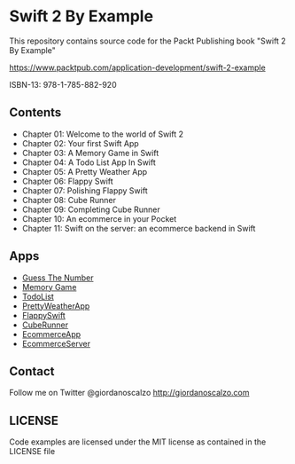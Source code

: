 Swift 2 By Example
==================

This repository contains source code for the Packt Publishing book
"Swift 2 By Example"

https://www.packtpub.com/application-development/swift-2-example

ISBN-13: 978-1-785-882-920


Contents
--------

 * Chapter 01: Welcome to the world of Swift 2
 * Chapter 02: Your first Swift App
 * Chapter 03: A Memory Game in Swift
 * Chapter 04: A Todo List App In Swift
 * Chapter 05: A Pretty Weather App
 * Chapter 06: Flappy Swift
 * Chapter 07: Polishing Flappy Swift
 * Chapter 08: Cube Runner
 * Chapter 09: Completing Cube Runner
 * Chapter 10: An ecommerce in your Pocket
 * Chapter 11: Swift on the server: an ecommerce backend in Swift

Apps
--------
 * [Guess The Number](https://github.com/gscalzo/Swift2ByExample/tree/1_GuessTheNumber)
 * [Memory Game](https://github.com/gscalzo/Swift2ByExample/tree/2_Memory_4_Complete)
 * [TodoList](https://github.com/gscalzo/Swift2ByExample/tree/3_Todolist_3_Complete)
 * [PrettyWeatherApp](https://github.com/gscalzo/Swift2ByExample/tree/4_PrettyWeather_6_Complete)
 * [FlappySwift](https://github.com/gscalzo/Swift2ByExample/tree/5_FlappySwift_8_GameCenter)
 * [CubeRunner](https://github.com/gscalzo/Swift2ByExample/tree/6_CubeRunner)
 * [EcommerceApp](https://github.com/gscalzo/Swift2ByExample/tree/7_ASAP_5_Checkout)
 * [EcommerceServer](https://github.com/gscalzo/Swift2ByExample/tree/7_ASAP_9_ASAPWithServer)

Contact
-------

Follow me on Twitter @giordanoscalzo
http://giordanoscalzo.com

LICENSE
-------

Code examples are licensed under the MIT license as contained in the
LICENSE file